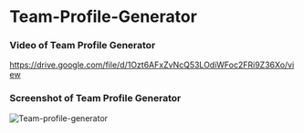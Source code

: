 # Team-Profile-Generator

### Video of Team Profile Generator
https://drive.google.com/file/d/1Ozt6AFxZvNcQ53LOdiWFoc2FRi9Z36Xo/view

### Screenshot of Team Profile Generator
![Team-profile-generator](https://user-images.githubusercontent.com/41960292/118763288-92cb8e00-b845-11eb-8d6f-9ddb80d80544.PNG)
